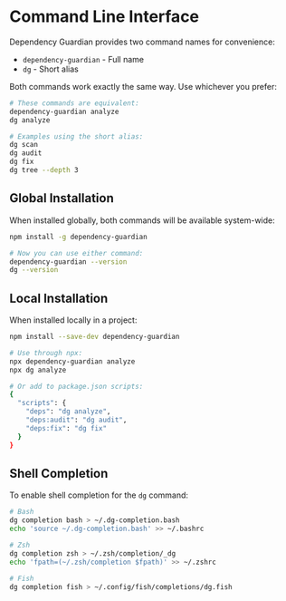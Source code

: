 # Command Line Interface

Dependency Guardian provides two command names for convenience:

- `dependency-guardian` - Full name
- `dg` - Short alias

Both commands work exactly the same way. Use whichever you prefer:

```bash
# These commands are equivalent:
dependency-guardian analyze
dg analyze

# Examples using the short alias:
dg scan
dg audit
dg fix
dg tree --depth 3
```

## Global Installation

When installed globally, both commands will be available system-wide:

```bash
npm install -g dependency-guardian

# Now you can use either command:
dependency-guardian --version
dg --version
```

## Local Installation

When installed locally in a project:

```bash
npm install --save-dev dependency-guardian

# Use through npx:
npx dependency-guardian analyze
npx dg analyze

# Or add to package.json scripts:
{
  "scripts": {
    "deps": "dg analyze",
    "deps:audit": "dg audit",
    "deps:fix": "dg fix"
  }
}
```

## Shell Completion

To enable shell completion for the `dg` command:

```bash
# Bash
dg completion bash > ~/.dg-completion.bash
echo 'source ~/.dg-completion.bash' >> ~/.bashrc

# Zsh
dg completion zsh > ~/.zsh/completion/_dg
echo 'fpath=(~/.zsh/completion $fpath)' >> ~/.zshrc

# Fish
dg completion fish > ~/.config/fish/completions/dg.fish
``` 